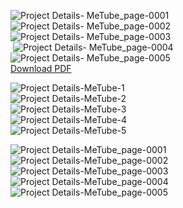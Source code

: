 <img>![Project Details- MeTube_page-0001](https://github.com/user-attachments/assets/64840da1-aa6d-4b02-bf66-278b85080fad)</img> <br>
<img>![Project Details- MeTube_page-0002](https://github.com/user-attachments/assets/6b2a3d18-6d62-412a-b5ca-590810786bc1)</img> <br>
<img>![Project Details- MeTube_page-0003](https://github.com/user-attachments/assets/575db556-38c3-4fd0-b469-7a20ceacd666) </img> <br>
<img> ![Project Details- MeTube_page-0004](https://github.com/user-attachments/assets/9c98d83f-94cb-45c9-a843-eec99c195e6a)<img> </img> <br>
</img> ![Project Details- MeTube_page-0005](https://github.com/user-attachments/assets/e4518996-598f-4d23-95b1-046666f7fc49)<img> </img> <br>
<a href="https://github.com/user-attachments/files/16377793/Project.Details-.MeTube.pdf" download>Download PDF</a><br>


![Project Details-MeTube-1](https://github.com/user-attachments/assets/86010b9b-c4c4-41c6-a8df-e9854a2d9422)<br>
![Project Details-MeTube-2](https://github.com/user-attachments/assets/1aec097c-cf86-4396-8bdf-710a9fcc675e)<br>
![Project Details-MeTube-3](https://github.com/user-attachments/assets/5b4fb8f2-5548-4260-b39c-60b1284e2748)<br>
![Project Details-MeTube-4](https://github.com/user-attachments/assets/f41b8265-1687-4cd4-be34-d8638b10dd3b)<br>
![Project Details-MeTube-5](https://github.com/user-attachments/assets/777efbf6-8fa8-44fd-8a88-a8704242cb75)<br>


![Project Details-MeTube_page-0001](https://github.com/user-attachments/assets/63b8ff44-8140-4997-be32-89ebce84a577)<br>
![Project Details-MeTube_page-0002](https://github.com/user-attachments/assets/e2ae2c52-18b1-4f67-b27b-32c8e1c1d65f)<br>
![Project Details-MeTube_page-0003](https://github.com/user-attachments/assets/4d4db64f-ce40-4b33-b787-c7703a2d65c3)<br>
![Project Details-MeTube_page-0004](https://github.com/user-attachments/assets/f5caa552-ed42-4d13-95d8-905e7be9410d)<br>
![Project Details-MeTube_page-0005](https://github.com/user-attachments/assets/d3e569ea-47d9-4a63-a1e3-efb7346d16fa)<br>
